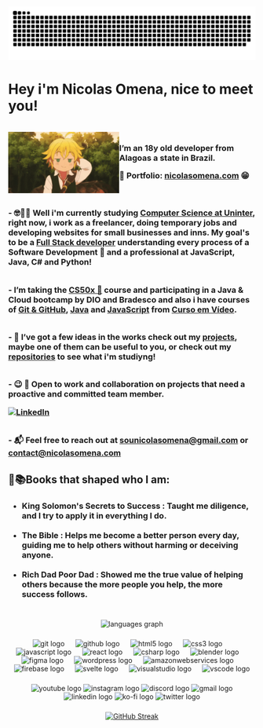 
<br clear="both">
<picture>
  <source media="(prefers-color-scheme: dark)" srcset="https://raw.githubusercontent.com/nicolasomena/NicolasOmena/output/github-snake-dark.svg" />
  <source media="(prefers-color-scheme: light)" srcset="https://raw.githubusercontent.com/nicolasomena/NicolasOmena/output/github-snake.svg" />
  <img alt="github-snake" src="https://raw.githubusercontent.com/nicolasomena/nicolasomena/output/github-snake.svg" />
</picture>

###

# Hey i'm Nicolas Omena, nice to meet you!

<br clear="both">

<img align="left" height="125" src="meliodas.gif" alt="Meliodas GIF" data-aspect-ratio="1.80791" data-width="100%">

<h3 align="left">

 I’m an 18y old developer from Alagoas a state in Brazil.

 💼 Portfolio: [nicolasomena.com](https://nicolasomena.com/) 😁<br><br>

<br>- 🤓👨‍💻 Well i'm currently studying [Computer Science at Uninter](https://www.uninter.com/graduacao/a-distancia/bacharelado-em-ciencia-da-computacao/), right now, i work as a freelancer, doing temporary jobs and developing websites for small businesses and inns. My goal's to be a [Full Stack developer](https://roadmap.sh/pdfs/roadmaps/full-stack.pdf) understanding every process of a Software Development 🧱 and a professional at JavaScript, Java, C# and Python!<br>

<br>- I’m taking the [CS50x 🦆](https://pll.harvard.edu/course/cs50-introduction-computer-science) course and participating in a Java & Cloud bootcamp by DIO and Bradesco and also i have courses of [Git & GitHub](https://www.cursoemvideo.com/curso/curso-de-git-e-github/), [Java](https://www.cursoemvideo.com/curso/java-basico/) and [JavaScript](https://www.cursoemvideo.com/curso/javascript/) from [Curso em Vídeo](https://www.cursoemvideo.com/).<br>

<br>- 🚀 I’ve got a few ideas in the works check out my [projects](https://github.com/NicolasOmena/NicolasOmena/projects), maybe one of them can be useful to you, or check out my [repositories](https://github.com/NicolasOmena?tab=repositories) to see what i'm studiyng! <br>

<br>- 😉 💼 Open to work and collaboration on projects that need a proactive and committed team member.

[![LinkedIn](https://img.shields.io/badge/LinkedIn-0077B5?style=for-the-badge&logo=linkedin&logoColor=white)](https://www.linkedin.com/in/devnicolasomena)

<br>- 📬 Feel free to reach out at [sounicolasomena@gmail.com](https://mail.google.com/mail/u/0/#sent?compose=VpCqJXKKMtJGxNcJTmNGbzKSrWzplrcmkCLBQjsnjglzbZsCvgBQrjlsZVRnljjFLstGpbG) or <br>[contact@nicolasomena.com](https://mail.google.com/mail/u/0/#sent?compose=VpCqJXKKMtJGxNcJTmNGbzKSrWzplrcmkCLBQjsnjglzbZsCvgBQrjlsZVRnljjFLstGpbG) <br>

</h3>

## 📕📚Books that shaped who I am:

<h3 align="left">

- King Solomon's Secrets to Success : Taught me diligence, and I try to apply it in everything I do.<br><br>
- The Bible : Helps me become a better person every day, guiding me to help others without harming or deceiving anyone.<br><br>
- Rich Dad Poor Dad : Showed me the true value of helping others because the more people you help, the more success follows.<br><br>

</h3>

###

<div align="center">
  <img src="https://github-readme-stats.vercel.app/api/top-langs?username=NicolasOmena&locale=en&hide_title=false&layout=compact&card_width=320&langs_count=5&theme=dracula&hide_border=false" height="150" alt="languages graph"  />
</div>


###

<div align="center">
  <img src="https://cdn.jsdelivr.net/gh/devicons/devicon/icons/git/git-original.svg" height="28" alt="git logo"  />
  <img width="14" />
  <img src="https://cdn.jsdelivr.net/gh/devicons/devicon/icons/github/github-original.svg" height="28" alt="github logo"  />
  <img width="14" />
  <img src="https://cdn.jsdelivr.net/gh/devicons/devicon/icons/html5/html5-original.svg" height="28" alt="html5 logo"  />
  <img width="14" />
  <img src="https://cdn.jsdelivr.net/gh/devicons/devicon/icons/css3/css3-original.svg" height="28" alt="css3 logo"  />
  <img width="14" />
  <img src="https://cdn.jsdelivr.net/gh/devicons/devicon/icons/javascript/javascript-original.svg" height="28" alt="javascript logo"  />
  <img width="14" />
  <img src="https://cdn.jsdelivr.net/gh/devicons/devicon/icons/react/react-original.svg" height="28" alt="react logo"  />
  <img width="14" />
  <img src="https://cdn.jsdelivr.net/gh/devicons/devicon/icons/csharp/csharp-original.svg" height="28" alt="csharp logo"  />
  <img width="14" />
  <img src="https://cdn.jsdelivr.net/gh/devicons/devicon/icons/blender/blender-original.svg" height="28" alt="blender logo"  />
  <img width="14" />
  <img src="https://cdn.jsdelivr.net/gh/devicons/devicon/icons/figma/figma-original.svg" height="28" alt="figma logo"  />
  <img width="14" />
  <img src="https://cdn.jsdelivr.net/gh/devicons/devicon/icons/wordpress/wordpress-original.svg" height="28" alt="wordpress logo"  />
  <img width="14" />
  <img src="https://cdn.jsdelivr.net/gh/devicons/devicon/icons/amazonwebservices/amazonwebservices-line-wordmark.svg" height="28" alt="amazonwebservices logo"  />
  <img width="14" />
  <img src="https://cdn.jsdelivr.net/gh/devicons/devicon/icons/firebase/firebase-plain.svg" height="28" alt="firebase logo"  />
  <img width="14" />
  <img src="https://cdn.jsdelivr.net/gh/devicons/devicon/icons/svelte/svelte-original.svg" height="28" alt="svelte logo"  />
  <img width="14" />
  <img src="https://cdn.jsdelivr.net/gh/devicons/devicon/icons/visualstudio/visualstudio-plain.svg" height="28" alt="visualstudio logo"  />
  <img width="14" />
  <img src="https://cdn.jsdelivr.net/gh/devicons/devicon/icons/vscode/vscode-original.svg" height="28" alt="vscode logo"  />
</div>

###

<div align="center">
  <img src="https://raw.githubusercontent.com/maurodesouza/profile-readme-generator/master/src/assets/icons/social/youtube/default.svg" width="40" height="28" alt="youtube logo"  />
  <img src="https://raw.githubusercontent.com/maurodesouza/profile-readme-generator/master/src/assets/icons/social/instagram/default.svg" width="40" height="28" alt="instagram logo"  />
  <img src="https://raw.githubusercontent.com/maurodesouza/profile-readme-generator/master/src/assets/icons/social/discord/default.svg" width="40" height="28" alt="discord logo"  />
  <img src="https://raw.githubusercontent.com/maurodesouza/profile-readme-generator/master/src/assets/icons/social/gmail/default.svg" width="40" height="28" alt="gmail logo"  />
  <img src="https://raw.githubusercontent.com/maurodesouza/profile-readme-generator/master/src/assets/icons/social/linkedin/default.svg" width="40" height="28" alt="linkedin logo"  />
  <img src="https://raw.githubusercontent.com/maurodesouza/profile-readme-generator/master/src/assets/icons/social/ko-fi/default.svg" width="40" height="28" alt="ko-fi logo"  />
  <img src="https://raw.githubusercontent.com/maurodesouza/profile-readme-generator/master/src/assets/icons/social/twitter/default.svg" width="40" height="28" alt="twitter logo"  />
</div>

###

<div align="center">

[![GitHub Streak](https://streak-stats.demolab.com/?user=nicolasomena&theme=bear&background=000&border=30A3DC&dates=FFF)](https://git.io/streak-stats)

